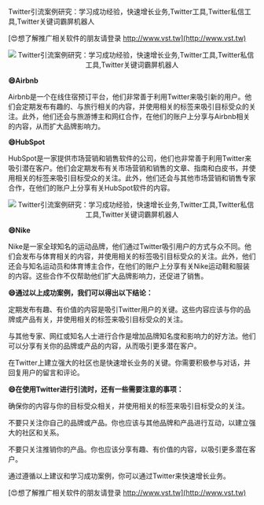 Twitter引流案例研究：学习成功经验，快速增长业务,Twitter工具,Twitter私信工具,Twitter关键词霸屏机器人

[😍想了解推广相关软件的朋友请登录 http://www.vst.tw](http://www.vst.tw)

 <center><img src="https://vst.tw/MP4/tuiguang/png/2.png" alt="Twitter引流案例研究：学习成功经验，快速增长业务,Twitter工具,Twitter私信工具,Twitter关键词霸屏机器人"></center>

**😄Airbnb**

Airbnb是一个在线住宿预订平台，他们非常善于利用Twitter来吸引新的用户。他们会定期发布有趣的、与旅行相关的内容，并使用相关的标签来吸引目标受众的关注。此外，他们还会与旅游博主和网红合作，在他们的账户上分享与Airbnb相关的内容，从而扩大品牌影响力。

**😄HubSpot**

HubSpot是一家提供市场营销和销售软件的公司，他们也非常善于利用Twitter来吸引潜在客户。他们会定期发布有关市场营销和销售的文章、指南和白皮书，并使用相关的标签来吸引目标受众的关注。此外，他们还会与其他市场营销和销售专家合作，在他们的账户上分享有关HubSpot软件的内容。

 <center><img src="https://vst.tw/MP4/tuiguang/png/8.png" alt="Twitter引流案例研究：学习成功经验，快速增长业务,Twitter工具,Twitter私信工具,Twitter关键词霸屏机器人"></center>

**😄Nike**

Nike是一家全球知名的运动品牌，他们通过Twitter吸引用户的方式与众不同。他们会发布与体育相关的内容，并使用相关的标签吸引目标受众的关注。此外，他们还会与知名运动员和体育博主合作，在他们的账户上分享有关Nike运动鞋和服装的内容。这些合作不仅帮助他们扩大品牌影响力，还促进了销售。

**😄通过以上成功案例，我们可以得出以下结论：**

定期发布有趣、有价值的内容是吸引Twitter用户的关键。这些内容应该与你的品牌或产品有关，并使用相关的标签来吸引目标受众的关注。

与其他专家、网红或知名人士进行合作是增加品牌知名度和影响力的好方法。他们可以分享有关你的品牌或产品的内容，从而吸引更多潜在客户。

在Twitter上建立强大的社区也是快速增长业务的关键。你需要积极参与对话，并回复用户的留言和评论。

**😄在使用Twitter进行引流时，还有一些需要注意的事项：**

确保你的内容与你的目标受众相关，并使用相关的标签来吸引目标受众的关注。

不要只关注你自己的品牌或产品。你也应该与其他品牌和产品进行互动，以建立强大的社区和关系。

不要只关注推销你的产品。你也应该分享有趣、有价值的内容，以吸引更多潜在客户。

通过遵循以上建议和学习成功案例，你可以通过Twitter来快速增长业务。

[😍想了解推广相关软件的朋友请登录 http://www.vst.tw](http://www.vst.tw)



